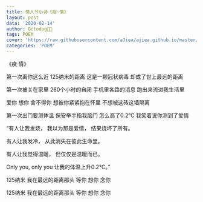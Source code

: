 ```yaml
---
title: 情人节小诗《疫·情》
layout: post
data: '2020-02-14'
author: Octodog🐙🐶
tags: POEM
cover: 'https://raw.githubusercontent.com/aJiea/ajiea.github.io/master/_posts/200214/COVER.JPG'
categories: 'POEM'
---
```


《疫·情》


第一次离你这么近
125纳米的距离
这是一颗冠状病毒
却成了世上最远的距离

第一次被关在家里
260个小时的自闭
手机里各路的消息
跑出来流进我生活里

爱你 想你 舍不得你
想被你紧紧抱在怀里
不想被这砖这墙隔离

第一次出门要测体温
保安举手指我脑门
怎么高了0.2℃
我笑着说你测到了爱情

“有人让我发烧，
我以为那是爱情，
结果烧坏了所有。

有人让我发冷，
从此消失在彼此生命里。

有人让我觉得温暖，
但仅仅是温暖而已。

Only you, only you
让我的体温上升0.2℃。”

125纳米
我在最远的距离那头
等你
想你
念你

125纳米
我在最远的距离那头
等你
想你
念你